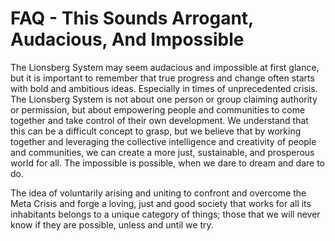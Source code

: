 # FAQ - This Sounds Arrogant, Audacious, And Impossible

The Lionsberg System may seem audacious and impossible at first glance, but it is important to remember that true progress and change often starts with bold and ambitious ideas. Especially in times of unprecedented crisis. The Lionsberg System is not about one person or group claiming authority or permission, but about empowering people and communities to come together and take control of their own development. We understand that this can be a difficult concept to grasp, but we believe that by working together and leveraging the collective intelligence and creativity of people and communities, we can create a more just, sustainable, and prosperous world for all. The impossible is possible, when we dare to dream and dare to do.

The idea of voluntarily arising and uniting to confront and overcome the Meta Crisis and forge a loving, just and good society that works for all its inhabitants belongs to a unique category of things; those that we will never know if they are possible, unless and until we try. 
